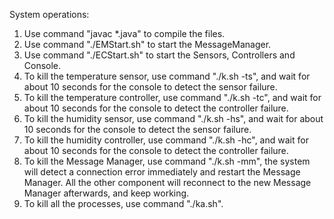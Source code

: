 System operations:

1. Use command "javac *.java" to compile the files.
2. Use command "./EMStart.sh" to start the MessageManager.
3. Use command "./ECStart.sh" to start the Sensors, Controllers and Console.
4. To kill the temperature sensor, use command "./k.sh -ts", and wait for about 10 seconds for the console to detect the sensor failure.
5. To kill the temperature controller, use command "./k.sh -tc", and wait for about 10 seconds for the console to detect the controller failure.
6. To kill the humidity sensor, use command "./k.sh -hs", and wait for about 10 seconds for the console to detect the sensor failure.
7. To kill the humidity controller, use command "./k.sh -hc", and wait for about 10 seconds for the console to detect the controller failure.
8. To kill the Message Manager, use command "./k.sh -mm", the system will detect a connection error immediately and restart the Message Manager. All the other component will reconnect to the new Message Manager afterwards, and keep working.
9. To kill all the processes, use command "./ka.sh".
